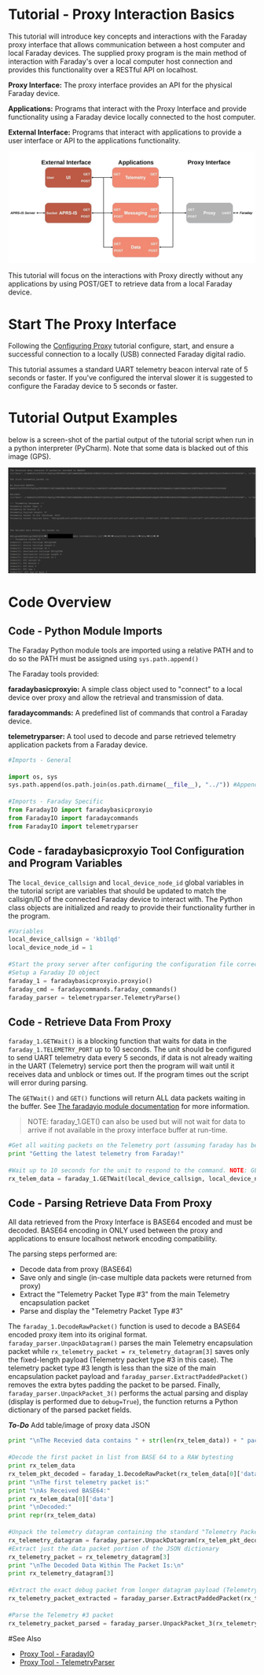 
# Tutorial - Proxy Interaction Basics

This tutorial will introduce key concepts and interactions with the Faraday proxy  interface that allows communication between a host computer and local Faraday devices. The supplied proxy program is the main method of interaction with Faraday's over a local computer host connection and provides this functionality over a RESTful API on localhost.


**Proxy Interface:** The proxy  interface provides an API for the physical Faraday device.

**Applications:** Programs that interact with the Proxy Interface and provide functionality using a Faraday device locally connected to the host computer.


**External Interface:** Programs that interact with applications to provide a user interface or API to the applications functionality.

![Faraday proxy and application block diagram](Images/FaradayProxyBlocks.jpg "Faraday Proxy and Application Architecture")

This tutorial will focus on the interactions with Proxy directly without any applications by using POST/GET to retrieve data from a local Faraday device.

# Start The Proxy Interface

Following the [Configuring Proxy](../../0-Welcome_To_Faraday/Configuring_Proxy/) tutorial configure, start, and ensure a successful connection to a locally (USB) connected Faraday digital radio.

This tutorial assumes a standard UART telemetry beacon interval rate of 5 seconds or faster. If you've configured the interval slower it is suggested to configure the Faraday device to 5 seconds or faster.

# Tutorial Output Examples

below is a screen-shot of the partial output of the tutorial script when run in a python interpreter (PyCharm). Note that some data is blacked out of this image (GPS).

![Example Tutorial Operation](Images/Output.png "Example Tutorial Operation")


# Code Overview

## Code - Python Module Imports

The Faraday Python module tools are imported using a relative PATH and to do so the PATH must be assigned using `sys.path.append()`

The Faraday tools provided:

**faradaybasicproxyio:** A simple class object used to "connect" to a local device over proxy and allow the retrieval and transmission of data.

**faradaycommands:** A predefined list of commands that control a Faraday device.

**telemetryparser:** A tool used to decode and parse retrieved telemetry application packets from a Faraday device.

 

```python
#Imports - General

import os, sys
sys.path.append(os.path.join(os.path.dirname(__file__), "../")) #Append path to common tutorial FaradayIO module

#Imports - Faraday Specific
from FaradayIO import faradaybasicproxyio
from FaradayIO import faradaycommands
from FaradayIO import telemetryparser

```

## Code - faradaybasicproxyio Tool Configuration and Program Variables

The `local_device_callsign` and `local_device_node_id` global variables in the tutorial script are variables that should be updated to match the callsign/ID of the connected Faraday device to interact with. The Python class objects are initialized and ready to provide their functionality further in the program.


```python
#Variables
local_device_callsign = 'kb1lqd'
local_device_node_id = 1

#Start the proxy server after configuring the configuration file correctly
#Setup a Faraday IO object
faraday_1 = faradaybasicproxyio.proxyio()
faraday_cmd = faradaycommands.faraday_commands()
faraday_parser = telemetryparser.TelemetryParse()
```

## Code - Retrieve Data From Proxy


`faraday_1.GETWait()` is a blocking function that waits for data in the `faraday_1.TELEMETRY_PORT` up to 10 seconds. The unit should be configured to send UART telemetry data every 5 seconds, if data is not already waiting in the UART (Telemetry) service port then the program will wait until it receives data and unblock or times out. If the program times out the script will error during parsing.

The `GETWait()` and `GET()` functions will return ALL data packets waiting in the buffer. See [The faradayio module documentation](http://faraday-software.readthedocs.io/en/latest/faradayio.html) for more information.

> NOTE: faraday_1.GET() can also be used but will not wait for data to arrive if not available in the proxy interface buffer at run-time.

```python
#Get all waiting packets on the Telemetry port (assuming faraday has been auto-transmitting telemetry packets). Get returns a list of all packets received on port (in JSON dictionary format).
print "Getting the latest telemetry from Faraday!"

#Wait up to 10 seconds for the unit to respond to the command. NOTE: GETWait will return ALL packets received if more than 1 packet (likley not in THIS case)
rx_telem_data = faraday_1.GETWait(local_device_callsign, local_device_node_id, faraday_1.TELEMETRY_PORT, 10, True) #Will block and wait for given time until a packet is recevied

```

## Code - Parsing Retrieve Data From Proxy

All data retrieved from the Proxy Interface is BASE64 encoded and must be decoded. BASE64 encoding in ONLY used between the proxy and applications to ensure localhost network encoding compatibility. 

The parsing steps performed are:

* Decode data from proxy (BASE64)
* Save only and single (in-case multiple data packets were returned from proxy)
* Extract the "Telemetry Packet Type #3" from the main Telemetry encapsulation packet
* Parse and display the "Telemetry Packet Type #3"


The `faraday_1.DecodeRawPacket()` function is used to decode a BASE64 encoded proxy item into its original format. `faraday_parser.UnpackDatagram()` parses the main Telemetry encapsulation packet while `rx_telemetry_packet = rx_telemetry_datagram[3]` saves only the fixed-length payload (Telemetry packet type #3 in this case). The telemetry packet type #3 length is less than the size of the main encapsulation packet payload and `faraday_parser.ExtractPaddedPacket()` removes the extra bytes padding the packet to be parsed.  Finally, `faraday_parser.UnpackPacket_3()` performs the actual parsing and display (display is performed due to `debug=True`), the function returns a Python dictionary of the parsed packet fields.

***To-Do*** Add table/image of proxy data JSON

```python
print "\nThe Recevied data contains " + str(len(rx_telem_data)) + " packet(s) encoded in BASE64"

#Decode the first packet in list from BASE 64 to a RAW bytesting
print rx_telem_data
rx_telem_pkt_decoded = faraday_1.DecodeRawPacket(rx_telem_data[0]['data'])
print "\nThe first telemetry packet is:"
print "\nAs Received BASE64:"
print rx_telem_data[0]['data']
print "\nDecoded:"
print repr(rx_telem_data)

#Unpack the telemetry datagram containing the standard "Telemetry Packet #3" packet
rx_telemetry_datagram = faraday_parser.UnpackDatagram(rx_telem_pkt_decoded, debug = True) #Debug is ON
#Extract just the data packet portion of the JSON dictionary
rx_telemetry_packet = rx_telemetry_datagram[3]
print "\nThe Decoded Data Within The Packet Is:\n"
print rx_telemetry_datagram[3]

#Extract the exact debug packet from longer datagram payload (Telemetry Packet #2)
rx_telemetry_packet_extracted = faraday_parser.ExtractPaddedPacket(rx_telemetry_packet, faraday_parser.packet_3_len)

#Parse the Telemetry #3 packet
rx_telemetry_packet_parsed = faraday_parser.UnpackPacket_3(rx_telemetry_packet_extracted, True) #Debug ON
```


#See Also

* [Proxy Tool - FaradayIO](http://faraday-software.readthedocs.io/en/latest/faradayio.html)
* [Proxy Tool - TelemetryParser](http://faraday-software.readthedocs.io/en/latest/telemetryparser.html)

